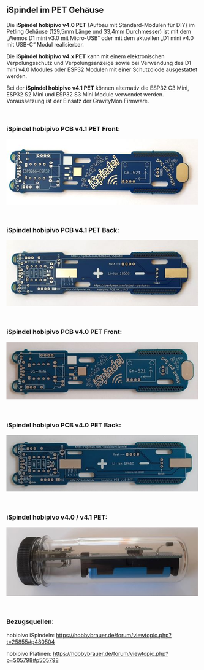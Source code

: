 ## iSpindel im PET Gehäuse

Die **iSpindel hobipivo v4.0 PET** (Aufbau mit Standard-Modulen für DIY) im Petling Gehäuse (129,5mm Länge und 33,4mm Durchmesser) ist mit dem „Wemos D1 mini v3.0 mit Micro-USB“ oder mit dem aktuellen „D1 mini v4.0 mit USB-C“ Modul realisierbar.

Die **iSpindel hobipivo v4.x PET** kann mit einem elektronischen Verpolungsschutz und Verpolungsanzeige sowie bei Verwendung des D1 mini v4.0 Modules oder ESP32 Modulen mit einer Schutzdiode ausgestattet werden.

Bei der **iSpindel hobipivo v4.1 PET** können alternativ die ESP32 C3 Mini, ESP32 S2 Mini und ESP32 S3 Mini Module verwendet werden. Voraussetzung ist der Einsatz der GravityMon Firmware.


&nbsp;

### iSpindel hobipivo PCB v4.1 PET Front:

![Text](https://github.com/hobipivo/iSpindel/blob/main/-img/iSpindel_PCB-v4.1-PET_Front-500.jpg "Bild")

&nbsp;

### iSpindel hobipivo PCB v4.1 PET Back:

![Text](https://github.com/hobipivo/iSpindel/blob/main/-img/iSpindel_PCB-v4.1-PET_Back-500.jpg "Bild")

&nbsp;

### iSpindel hobipivo PCB v4.0 PET Front:

![Text](https://github.com/hobipivo/iSpindel/blob/main/-img/iSpindel_PCB-v4.0-PET_Front-500.jpg "Bild")

&nbsp;

### iSpindel hobipivo PCB v4.0 PET Back:

![Text](https://github.com/hobipivo/iSpindel/blob/main/-img/iSpindel_PCB-v4.0-PET_Back-500.jpg "Bild")

&nbsp;

### iSpindel hobipivo v4.0 / v4.1 PET:

![Text](https://github.com/hobipivo/iSpindel/blob/main/-img/iSpindel_hobipivo-v4.0-PET-500.jpg "Bild")

&nbsp;
### Bezugsquellen:

hobipivo iSpindeln: https://hobbybrauer.de/forum/viewtopic.php?t=25855#p480504

hobipivo Platinen: https://hobbybrauer.de/forum/viewtopic.php?p=505798#p505798

